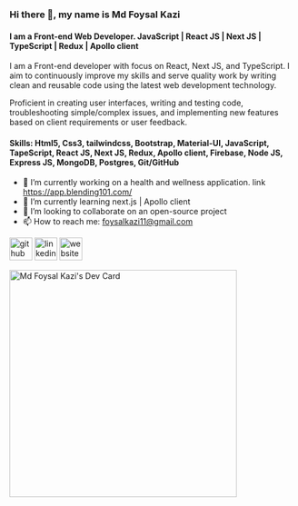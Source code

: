 
<!-- ![I am react developer | MERN stack developer](https://media-exp1.licdn.com/dms/image/C5616AQFqPudpNczTsw/profile-displaybackgroundimage-shrink_350_1400/0/1630571591189?e=1637193600&v=beta&t=55DDDukn8XsSaLWEBRm3gUroCiA52FJWAmdnfTX2POc) -->
### Hi there 👋, my name is Md Foysal Kazi
#### I am a Front-end Web Developer. JavaScript | React JS | Next JS | TypeScript | Redux | Apollo client

I am a Front-end developer with focus on React, Next JS, and TypeScript. I aim to continuously improve my skills and serve quality work by writing clean and reusable code using the latest web development technology.

Proficient in creating user interfaces, writing and testing code, troubleshooting simple/complex issues, and implementing new features based on client requirements or user feedback.

#### Skills: Html5, Css3, tailwindcss, Bootstrap, Material-UI, JavaScript, TapeScript, React JS, Next JS, Redux, Apollo client, Firebase, Node JS, Express JS, MongoDB, Postgres, Git/GitHub

- 🔭 I’m currently working on a health and wellness application. link https://app.blending101.com/
- 🌱 I’m currently learning next.js | Apollo client
- 👯 I’m looking to collaborate on an open-source project  
- 📫 How to reach me: foysalkazi11@gmail.com 


[<img src='https://cdn.jsdelivr.net/npm/simple-icons@3.0.1/icons/github.svg' alt='github' height='40'>](https://github.com/foysalkazi11)  [<img src='https://cdn.jsdelivr.net/npm/simple-icons@3.0.1/icons/linkedin.svg' alt='linkedin' height='40'>](https://www.linkedin.com/in/mdfoysalkazi11/)  [<img src='https://cdn.jsdelivr.net/npm/simple-icons@3.0.1/icons/icloud.svg' alt='website' height='40'>](https://foysalkazi11.github.io/react-protfolio-project/)  

<a href="https://app.daily.dev/foysal11"><img src="https://api.daily.dev/devcards/c35d4d36e708456483ca2f52dc72313f.png?r=r4s" width="400" alt="Md Foysal Kazi's Dev Card"/></a>

